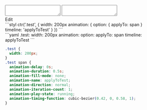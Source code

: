<div data-size="300" class="code-cont" data-example="applyTo">
    <div class="code">
        <div class="code-wrap">
            <textarea id="stylus"></textarea>
            <textarea id="css"></textarea>
            <div class="edit-code">
                <span>Edit</span>
            </div>
        </div>
    </div>
</div>

<div data-size="300" data-examples="stylus"></div>
```styl
ctr('.test', {
  width: 200px
  animation: {
    option: {
      applyTo: span
    }
    timeline: 'applyToTest'
  }
})
```

<div data-size="300" data-examples="yaml"></div>
```yaml
.test:
  width: 200px
  animation:
    option:
      applyTo: span
    timeline: applyToTest
```

```css
.test {
  width: 200px;
}
.test span {
  animation-delay: 0s;
  animation-duration: 0.5s;
  animation-fill-mode: none;
  animation-name: applyToTest;
  animation-direction: normal;
  animation-iteration-count: 1;
  animation-play-state: running;
  animation-timing-function: cubic-bezier(0.42, 0, 0.58, 1);
}
```
<div class="cf"></div>
